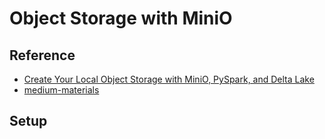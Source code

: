 # Object Storage with MiniO

## Reference

-   [Create Your Local Object Storage with MiniO, PySpark, and Delta Lake](https://medium.com/stackademic/create-your-local-object-storage-with-minio-pyspark-and-delta-lake-48157309bb94)
-   [medium-materials](https://github.com/IhorLuk/medium-materials)

## Setup

